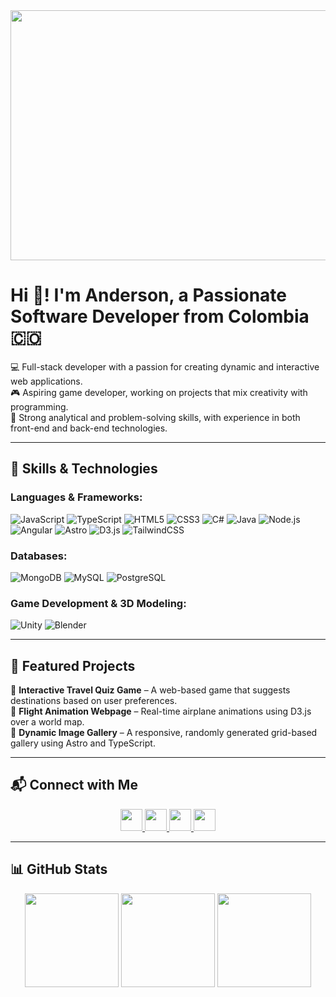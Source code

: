 <div align="center">
  <img width="800" height="400" src="https://gifdb.com/images/high/python-developer-cracking-code-nrmqz4gfzvcv01l2.webp" />
</div>

# Hi 👋! I'm Anderson, a Passionate Software Developer from Colombia 🇨🇴  

💻 Full-stack developer with a passion for creating dynamic and interactive web applications.  
🎮 Aspiring game developer, working on projects that mix creativity with programming.  
🧩 Strong analytical and problem-solving skills, with experience in both front-end and back-end technologies.  

---

## 🚀 Skills & Technologies  

### **Languages & Frameworks:**
![JavaScript](https://img.shields.io/badge/JavaScript-323330?style=for-the-badge&logo=javascript) ![TypeScript](https://img.shields.io/badge/TypeScript-007ACC?style=for-the-badge&logo=typescript) ![HTML5](https://img.shields.io/badge/HTML5-E34F26?style=for-the-badge&logo=html5) ![CSS3](https://img.shields.io/badge/CSS3-1572B6?style=for-the-badge&logo=css3) ![C#](https://img.shields.io/badge/C%23-239120?style=for-the-badge&logo=c-sharp) ![Java](https://img.shields.io/badge/Java-ED8B00?style=for-the-badge&logo=openjdk) ![Node.js](https://img.shields.io/badge/Node.js-43853D?style=for-the-badge&logo=node.js) ![Angular](https://img.shields.io/badge/Angular-DD0031?style=for-the-badge&logo=angular) ![Astro](https://img.shields.io/badge/Astro-FF5D01?style=for-the-badge&logo=astro) ![D3.js](https://img.shields.io/badge/D3.js-F9A03C?style=for-the-badge&logo=d3.js) ![TailwindCSS](https://img.shields.io/badge/TailwindCSS-06B6D4?style=for-the-badge&logo=tailwind-css)

### **Databases:**  
![MongoDB](https://img.shields.io/badge/MongoDB-47A248?style=for-the-badge&logo=mongodb) ![MySQL](https://img.shields.io/badge/MySQL-4479A1?style=for-the-badge&logo=mysql) ![PostgreSQL](https://img.shields.io/badge/PostgreSQL-336791?style=for-the-badge&logo=postgresql)

### **Game Development & 3D Modeling:**  
![Unity](https://img.shields.io/badge/Unity-100000?style=for-the-badge&logo=unity) ![Blender](https://img.shields.io/badge/Blender-F5792A?style=for-the-badge&logo=blender)  

---

## 🌟 Featured Projects  
🎯 **Interactive Travel Quiz Game** – A web-based game that suggests destinations based on user preferences.  
🚀 **Flight Animation Webpage** – Real-time airplane animations using D3.js over a world map.  
🎨 **Dynamic Image Gallery** – A responsive, randomly generated grid-based gallery using Astro and TypeScript.  

---

## 📬 Connect with Me  
<div align="center">
  <a href="https://www.youtube.com/@andersonlozanovelasquez2941" target="_blank">
    <img src="https://img.shields.io/badge/Youtube-FF0000?style=for-the-badge&logo=youtube&logoColor=white" height="35" />
  </a>
  <a href="https://discord.com/channels/Tookkeen" target="_blank">
    <img src="https://img.shields.io/badge/Discord-7289DA?style=for-the-badge&logo=discord&logoColor=white" height="35" />
  </a>
  <a href="mailto:adslozanov@gmail.com">
    <img src="https://img.shields.io/badge/Gmail-D14836?style=for-the-badge&logo=gmail&logoColor=white" height="35" />
  </a>
  <a href="https://www.linkedin.com/in/anderson-lozano-velasquez-4a8952218/" target="_blank">
    <img src="https://img.shields.io/badge/LinkedIn-0077B5?style=for-the-badge&logo=linkedin&logoColor=white" height="35" />
  </a>
</div>

---

## 📊 GitHub Stats  
<div align="center">
  <img src="https://github-readme-stats.vercel.app/api?username=LozanoAndersonTheStain&show_icons=true&theme=dracula" height="150" />
  <img src="https://streak-stats.demolab.com?user=LozanoAndersonTheStain&theme=dracula" height="150" />
  <img src="https://github-readme-stats.vercel.app/api/top-langs/?username=LozanoAndersonTheStain&layout=compact&theme=dracula" height="150" />
</div>

